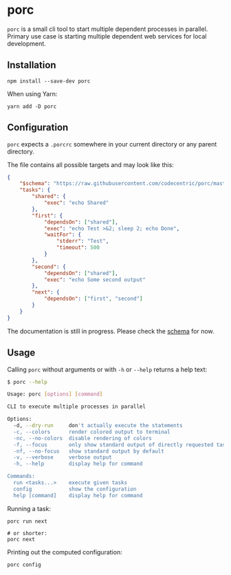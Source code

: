 # porc

`porc` is a small cli tool to start multiple dependent processes in parallel. 
Primary use case is starting multiple dependent web services for local development.

## Installation

```shell
npm install --save-dev porc
```

When using Yarn:

```shell
yarn add -D porc
```

## Configuration

`porc` expects a `.porcrc` somewhere in your current directory or any parent directory.

The file contains all possible targets and may look like this:

```json
{
    "$schema": "https://raw.githubusercontent.com/codecentric/porc/master/porc-schema.json",
    "tasks": {
        "shared": {
            "exec": "echo Shared"
        },
        "first": {
            "dependsOn": ["shared"],
            "exec": "echo Test >&2; sleep 2; echo Done",
            "waitFor": {
                "stderr": "Test",
                "timeout": 500
            }
        },
        "second": {
            "dependsOn": ["shared"],
            "exec": "echo Some second output"
        },
        "next": {
            "dependsOn": ["first", "second"]
        }
    }
}
```

The documentation is still in progress. Please check the [schema](https://github.com/codecentric/porc/blob/master/porc-schema.json) for now.

## Usage

Calling `porc` without arguments or with `-h` or `--help` returns a help text: 

```sh
$ porc --help

Usage: porc [options] [command]

CLI to execute multiple processes in parallel

Options:
  -d, --dry-run     don't actually execute the statements
  -c, --colors      render colored output to terminal
  -nc, --no-colors  disable rendering of colors
  -f, --focus       only show standard output of directly requested tasks
  -nf, --no-focus   show standard output by default
  -v, --verbose     verbose output
  -h, --help        display help for command

Commands:
  run <tasks...>    execute given tasks
  config            show the configuration
  help [command]    display help for command
```

Running a task:

```shell
porc run next

# or shorter:
porc next
```

Printing out the computed configuration:

```shell
porc config
```

